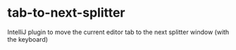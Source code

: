 tab-to-next-splitter
====================

IntelliJ plugin to move the current editor tab to the next splitter window (with the keyboard)
